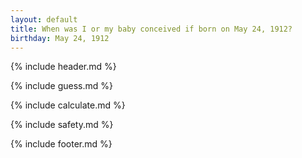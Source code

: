 ```yaml
---
layout: default
title: When was I or my baby conceived if born on May 24, 1912?
birthday: May 24, 1912
---
```


{% include header.md %}

{% include guess.md %}

{% include calculate.md %}

{% include safety.md %}

{% include footer.md %}




